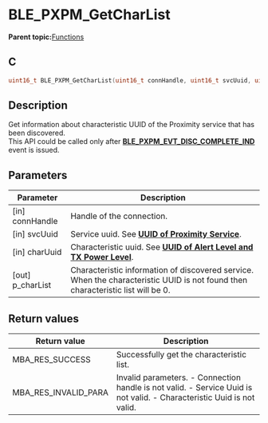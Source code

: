 # BLE\_PXPM\_GetCharList

**Parent topic:**[Functions](GUID-B1B3B94F-2A47-4042-83D2-C565B5E5F44B.md)

## C

```c
uint16_t BLE_PXPM_GetCharList(uint16_t connHandle, uint16_t svcUuid, uint16_t charUuid, BLE_PXPM_CharList_T *p_charList);
```

## Description

Get information about characteristic UUID of the Proximity service that has been discovered.<br />This API could be called only after **[BLE\_PXPM\_EVT\_DISC\_COMPLETE\_IND](GUID-18A9DADE-E30C-443A-9D82-4219BC843237.md)** event is issued.

## Parameters

|Parameter|Description|
|---------|-----------|
|\[in\] connHandle|Handle of the connection.|
|\[in\] svcUuid|Service uuid. See **[UUID of Proximity Service](GUID-85F37DFD-236D-4EC8-95C5-BC83D12A06B1.md)**.|
|\[in\] charUuid|Characteristic uuid. See **[UUID of Alert Level and TX Power Level](GUID-56E8CC58-715D-4227-865B-C80974153431.md)**.|
|\[out\] p\_charList|Characteristic information of discovered service. When the characteristic UUID is not found then characteristic list will be 0.|

## Return values

|Return value|Description|
|------------|-----------|
|MBA\_RES\_SUCCESS|Successfully get the characteristic list.|
|MBA\_RES\_INVALID\_PARA|Invalid parameters. - Connection handle is not valid. - Service Uuid is not valid. - Characteristic Uuid is not valid.|

